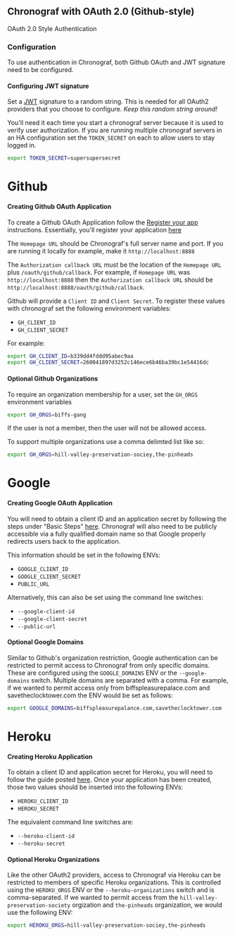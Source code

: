 ## Chronograf with OAuth 2.0 (Github-style)

OAuth 2.0 Style Authentication


### Configuration

To use authentication in Chronograf, both Github OAuth and JWT signature need to be configured.

#### Configuring JWT signature

Set a [JWT](https://tools.ietf.org/html/rfc7519) signature to a random string. This is needed for all OAuth2 providers that you choose to configure. *Keep this random string around!*

You'll need it each time you start a chronograf server because it is used to verify user authorization. If you are running multiple chronograf servers in an HA configuration set the `TOKEN_SECRET` on each to allow users to stay logged in.

```sh
export TOKEN_SECRET=supersupersecret
```

# Github

#### Creating Github OAuth Application

To create a Github OAuth Application follow the [Register your app](https://developer.github.com/guides/basics-of-authentication/#registering-your-app) instructions.
Essentially, you'll register your application [here](https://github.com/settings/applications/new)

The `Homepage URL` should be Chronograf's full server name and port.  If you are running it locally for example, make it `http://localhost:8888`

The `Authorization callback URL` must be the location of the `Homepage URL` plus `/oauth/github/callback`.  For example, if `Homepage URL` was 
`http://localhost:8888` then the `Authorization callback URL` should be `http://localhost:8888/oauth/github/callback`.

Github will provide a `Client ID` and `Client Secret`.  To register these values with chronograf set the following environment variables:

* `GH_CLIENT_ID` 
* `GH_CLIENT_SECRET` 

For example:

```sh
export GH_CLIENT_ID=b339dd4fddd95abec9aa
export GH_CLIENT_SECRET=260041897d3252c146ece6b46ba39bc1e54416dc
```

#### Optional Github Organizations

To require an organization membership for a user, set the `GH_ORGS` environment variables
```sh
export GH_ORGS=biffs-gang
```

If the user is not a member, then the user will not be allowed access.

To support multiple organizations use a comma delimted list like so:

```sh
export GH_ORGS=hill-valley-preservation-sociey,the-pinheads
```

# Google

#### Creating Google OAuth Application

You will need to obtain a client ID and an application secret by following the steps under "Basic Steps" [here](https://developers.google.com/identity/protocols/OAuth2). Chronograf will also need to be publicly accessible via a fully qualified domain name so that Google properly redirects users back to the application.

This information should be set in the following ENVs:

* `GOOGLE_CLIENT_ID`
* `GOOGLE_CLIENT_SECRET`
* `PUBLIC_URL`

Alternatively, this can also be set using the command line switches:

* `--google-client-id`
* `--google-client-secret`
* `--public-url`

#### Optional Google Domains

Similar to Github's organization restriction, Google authentication can be restricted to permit access to Chronograf from only specific domains. These are configured using the `GOOGLE_DOMAINS` ENV or the `--google-domains` switch. Multiple domains are separated with a comma. For example, if we wanted to permit access only from biffspleasurepalace.com and savetheclocktower.com the ENV would be set as follows:

```sh
export GOOGLE_DOMAINS=biffspleasurepalance.com,savetheclocktower.com
```

# Heroku

#### Creating Heroku Application

To obtain a client ID and application secret for Heroku, you will need to follow the guide posted [here](https://devcenter.heroku.com/articles/oauth#register-client). Once your application has been created, those two values should be inserted into the following ENVs:

* `HEROKU_CLIENT_ID`
* `HEROKU_SECRET`

The equivalent command line switches are:

* `--heroku-client-id`
* `--heroku-secret`

#### Optional Heroku Organizations

Like the other OAuth2 providers, access to Chronograf via Heroku can be restricted to members of specific Heroku organizations. This is controlled using the `HEROKU_ORGS` ENV or the `--heroku-organizations` switch and is comma-separated. If we wanted to permit access from the `hill-valley-preservation-society` orgization and `the-pinheads` organization, we would use the following ENV:

```sh
export HEROKU_ORGS=hill-valley-preservation-sociey,the-pinheads
```
